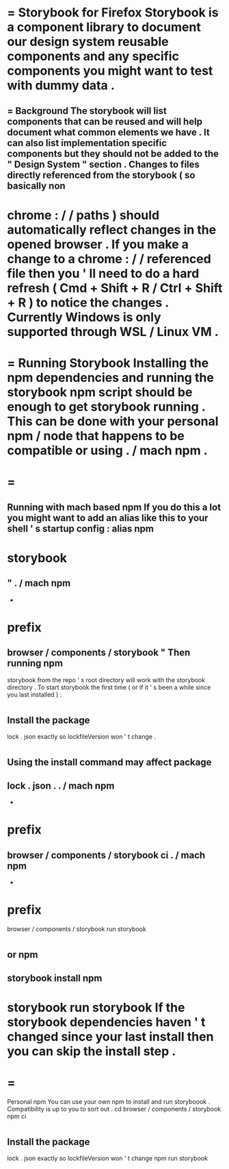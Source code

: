 =
Storybook
for
Firefox
Storybook
is
a
component
library
to
document
our
design
system
reusable
components
and
any
specific
components
you
might
want
to
test
with
dummy
data
.
=
=
Background
The
storybook
will
list
components
that
can
be
reused
and
will
help
document
what
common
elements
we
have
.
It
can
also
list
implementation
specific
components
but
they
should
not
be
added
to
the
"
Design
System
"
section
.
Changes
to
files
directly
referenced
from
the
storybook
(
so
basically
non
-
chrome
:
/
/
paths
)
should
automatically
reflect
changes
in
the
opened
browser
.
If
you
make
a
change
to
a
chrome
:
/
/
referenced
file
then
you
'
ll
need
to
do
a
hard
refresh
(
Cmd
+
Shift
+
R
/
Ctrl
+
Shift
+
R
)
to
notice
the
changes
.
Currently
Windows
is
only
supported
through
WSL
/
Linux
VM
.
=
=
Running
Storybook
Installing
the
npm
dependencies
and
running
the
storybook
npm
script
should
be
enough
to
get
storybook
running
.
This
can
be
done
with
your
personal
npm
/
node
that
happens
to
be
compatible
or
using
.
/
mach
npm
.
=
=
=
Running
with
mach
based
npm
If
you
do
this
a
lot
you
might
want
to
add
an
alias
like
this
to
your
shell
'
s
startup
config
:
alias
npm
-
storybook
=
"
.
/
mach
npm
-
-
prefix
=
browser
/
components
/
storybook
"
Then
running
npm
-
storybook
from
the
repo
'
s
root
directory
will
work
with
the
storybook
directory
.
To
start
storybook
the
first
time
(
or
if
it
'
s
been
a
while
since
you
last
installed
)
:
#
Install
the
package
-
lock
.
json
exactly
so
lockfileVersion
won
'
t
change
.
#
Using
the
install
command
may
affect
package
-
lock
.
json
.
.
/
mach
npm
-
-
prefix
=
browser
/
components
/
storybook
ci
.
/
mach
npm
-
-
prefix
=
browser
/
components
/
storybook
run
storybook
#
or
npm
-
storybook
install
npm
-
storybook
run
storybook
If
the
storybook
dependencies
haven
'
t
changed
since
your
last
install
then
you
can
skip
the
install
step
.
=
=
=
Personal
npm
You
can
use
your
own
npm
to
install
and
run
storyboook
.
Compatibility
is
up
to
you
to
sort
out
.
cd
browser
/
components
/
storybook
npm
ci
#
Install
the
package
-
lock
.
json
exactly
so
lockfileVersion
won
'
t
change
npm
run
storybook
